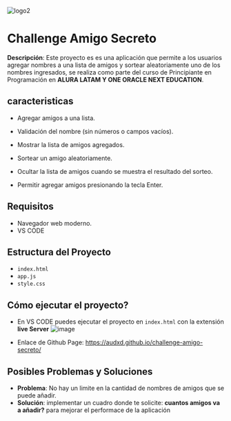 ![logo2](https://github.com/user-attachments/assets/2d251a73-5a8c-4205-8138-062f28e914b6)
# Challenge Amigo Secreto
**Descripción**: 
Este proyecto es es una aplicación que permite a los usuarios agregar nombres a una lista de amigos y sortear aleatoriamente uno de los nombres ingresados, se realiza como parte del curso de Principiante en Programación en **ALURA LATAM Y ONE ORACLE NEXT EDUCATION**.

## caracteristicas
- Agregar amigos a una lista.

- Validación del nombre (sin números o campos vacíos).

- Mostrar la lista de amigos agregados.

- Sortear un amigo aleatoriamente.

- Ocultar la lista de amigos cuando se muestra el resultado del sorteo.

- Permitir agregar amigos presionando la tecla Enter.

## Requisitos
- Navegador web moderno.
- VS CODE
  
## Estructura del Proyecto

-  ```index.html```
-  ```app.js```
-  ```style.css```

## Cómo ejecutar el proyecto?
- En VS CODE puedes ejecutar el proyecto en ```index.html``` con la extensión **live Server**
  ![image](https://github.com/user-attachments/assets/a092c2ab-5fcc-482e-894e-f986bba9b41c)

- Enlace de Github Page: https://audxd.github.io/challenge-amigo-secreto/

## Posibles Problemas y Soluciones
- **Problema**: No hay un limite en la cantidad de nombres de amigos que se puede añadir.
- **Solución**: implementar un cuadro donde te solicite: **cuantos amigos va a añadir?** para mejorar el performace de la aplicación
  
